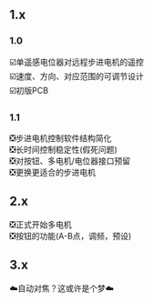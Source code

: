 ## 1.x
### 1.0
☑️单遥感电位器对远程步进电机的遥控  
☑️速度、方向、对应范围的可调节设计  
☑️初版PCB
### 1.1
❎步进电机控制软件结构简化  
❎长时间控制稳定性(假死问题)  
❎对按钮、多电机/电位器接口预留  
❎更换更适合的步进电机

## 2.x
❎正式开始多电机  
❎按钮的功能(A-B点，调频，预设)

## 3.x
☁️自动对焦？这或许是个梦☁️
